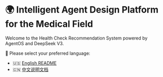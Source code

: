 # 🌍 Intelligent Agent Design Platform for the Medical Field

Welcome to the Health Check Recommendation System powered by AgentOS and DeepSeek V3.

📖 Please select your preferred language:

- 🇺🇸 [English README](README_en.md)
- 🇨🇳 [中文说明文档](README_zh.md)